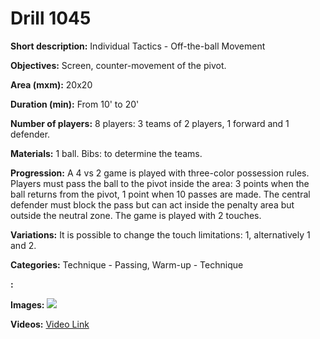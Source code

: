 # Drill 1045

**Short description:**
Individual Tactics - Off-the-ball Movement

**Objectives:**
Screen, counter-movement of the pivot.

**Area (mxm):**
20x20

**Duration (min):**
From 10' to 20'

**Number of players:**
8 players: 3 teams of 2 players, 1 forward and 1 defender.

**Materials:**
1 ball. Bibs: to determine the teams.

**Progression:**
A 4 vs 2 game is played with three-color possession rules. Players must pass the ball to the pivot inside the area: 3 points when the ball returns from the pivot, 1 point when 10 passes are made. The central defender must block the pass but can act inside the penalty area but outside the neutral zone. The game is played with 2 touches.

**Variations:**
It is possible to change the touch limitations: 1, alternatively 1 and 2.

**Categories:**
Technique - Passing, Warm-up - Technique

**:**


**Images:**
![](https://www.coachingfutsal.com/\images\d15cfa9deb5edf507ffc3028246ebb72f0833b4a41037774f6c8eae3834c6d64f693791bed6369705a7cd46b3eea183af8ca12aafa509ddf14258bbcabc325d85200e31f17e36.jpg)

**Videos:**
[Video Link](https://www.youtube.com/embed/nsHRSXY1FnM)

